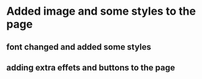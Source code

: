 # Added image and some styles to the page

## font changed and added some styles

## adding extra effets and buttons to the page
